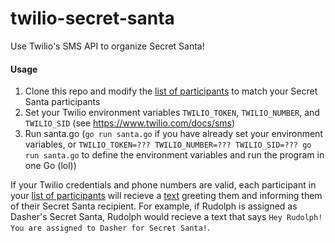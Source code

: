 # twilio-secret-santa
Use Twilio's SMS API to organize Secret Santa!

#### Usage
1. Clone this repo and modify the [list of participants](https://github.com/abedef/twilio-secret-santa/blob/5abebb8e8d3166900183f98b463fd6ab793ac036/santa.go#L30) to match your Secret Santa participants
2. Set your Twilio environment variables `TWILIO_TOKEN`, `TWILIO_NUMBER`, and `TWILIO_SID` (see https://www.twilio.com/docs/sms)
3. Run santa.go (`go run santa.go` if you have already set your environment variables, or `TWILIO_TOKEN=??? TWILIO_NUMBER=??? TWILIO_SID=??? go run santa.go` to define the environment variables and run the program in one Go (lol))

If your Twilio credentials and phone numbers are valid, each participant in your [list of participants](https://github.com/abedef/twilio-secret-santa/blob/5abebb8e8d3166900183f98b463fd6ab793ac036/santa.go#L30) will recieve a [text](https://github.com/abedef/twilio-secret-santa/blob/5abebb8e8d3166900183f98b463fd6ab793ac036/santa.go#L71) greeting them and informing them of their Secret Santa recipient. For example, if Rudolph is assigned as Dasher's Secret Santa, Rudolph would recieve a text that says `Hey Rudolph! You are assigned to Dasher for Secret Santa!`.
